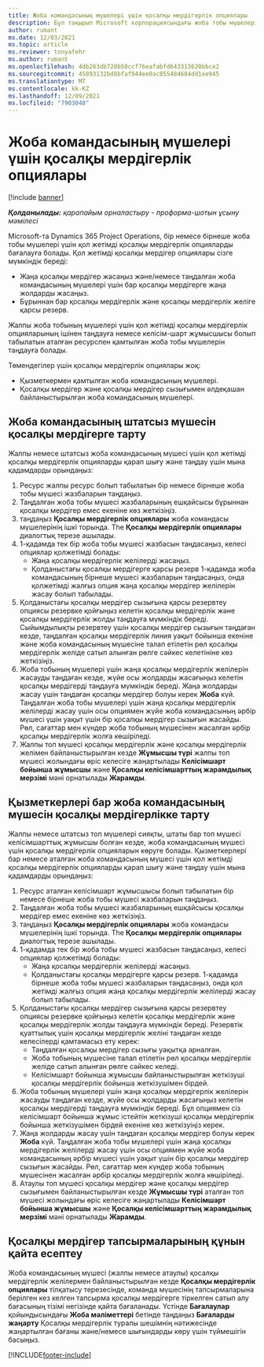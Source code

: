 ```yaml
---
title: Жоба командасының мүшелері үшін қосалқы мердігерлік опциялары
description: Бұл тақырып Microsoft корпорациясындағы жоба тобы мүшелеріне арналған қосалқы мердігерлік опцияларды түсіндіреді Dynamics 365 Project Operations.
author: rumant
ms.date: 12/03/2021
ms.topic: article
ms.reviewer: tonyafehr
ms.author: rumant
ms.openlocfilehash: 4db283db728b50ccf76eafabfd643313620bbce2
ms.sourcegitcommit: 45893132bd8bfaf944ee0ac855484684dd1ee945
ms.translationtype: MT
ms.contentlocale: kk-KZ
ms.lasthandoff: 12/09/2021
ms.locfileid: "7903048"
---
```

# <a name="subcontracting-options-for-project-team-members"></a>Жоба командасының мүшелері үшін қосалқы мердігерлік опциялары

[!include [banner](../../includes/dataverse-preview.md)]

_**Қолданылады:** қарапайым орналастыру - проформа-шотын ұсыну мәмілесі_

Microsoft-та Dynamics 365 Project Operations, бір немесе бірнеше жоба тобы мүшелері үшін қол жетімді қосалқы мердігерлік опцияларды бағалауға болады. Қол жетімді қосалқы мердігер опциялары сізге мүмкіндік береді:

- Жаңа қосалқы мердігер жасаңыз және/немесе таңдалған жоба командасының мүшелері үшін бар қосалқы мердігерге жаңа жолдарды жасаңыз. 
- Бұрыннан бар қосалқы мердігерлік және қосалқы мердігерлік желіге қарсы резерв. 

Жалпы жоба тобының мүшелері үшін қол жетімді қосалқы мердігерлік опцияларының ішінен таңдауға немесе келісім-шарт жұмысшысы болып табылатын аталған ресурспен қамтылған жоба тобы мүшелерін таңдауға болады. 

Төмендегілер үшін қосалқы мердігерлік опциялары жоқ:

- Қызметкермен қамтылған жоба командасының мүшелері. 
- Қосалқы мердігер және қосалқы мердігер сызығымен әлдеқашан байланыстырылған жоба командасының мүшелері. 

## <a name="subcontracting-an-unstaffed-project-team-member"></a>Жоба командасының штатсыз мүшесін қосалқы мердігерге тарту

Жалпы немесе штатсыз жоба командасының мүшесі үшін қол жетімді қосалқы мердігерлік опцияларды қарап шығу және таңдау үшін мына қадамдарды орындаңыз:

1. Ресурс жалпы ресурс болып табылатын бір немесе бірнеше жоба тобы мүшесі жазбаларын таңдаңыз.
2. Таңдалған жоба тобы мүшесі жазбаларының ешқайсысы бұрыннан қосалқы мердігер емес екеніне көз жеткізіңіз. 
3. таңдаңыз **Қосалқы мердігерлік опциялары** жоба командасы мүшелерінің ішкі торында. The **Қосалқы мердігерлік опциялары** диалогтық терезе ашылады. 
4. 1-қадамда тек бір жоба тобы мүшесі жазбасын таңдасаңыз, келесі опциялар қолжетімді болады:
    - Жаңа қосалқы мердігерлік желілерді жасаңыз. 
    - Қолданыстағы қосалқы мердігерге қарсы резерв 1-қадамда жоба командасының бірнеше мүшесі жазбаларын таңдасаңыз, онда қолжетімді жалғыз опция жаңа қосалқы мердігер желілерін жасау болып табылады.
5. Қолданыстағы қосалқы мердігер сызығына қарсы резервтеу опциясы резервке қойғыңыз келетін қосалқы мердігерлік және қосалқы мердігерлік жолды таңдауға мүмкіндік береді. Сыйымдылықты резервтеу үшін қосалқы мердігер сызығын таңдаған кезде, таңдалған қосалқы мердігерлік линия уақыт бойынша екеніне және жоба командасының мүшесіне талап етілетін рөл қосалқы мердігерлік желіде сатып алынған рөлге сәйкес келетініне көз жеткізіңіз.
6. Жоба тобының мүшелері үшін жаңа қосалқы мердігерлік желілерін жасауды таңдаған кезде, жүйе осы жолдарды жасағыңыз келетін қосалқы мердігерді таңдауға мүмкіндік береді. Жаңа жолдарды жасау үшін таңдаған қосалқы мердігер болуы керек **Жоба** күй. Таңдалған жоба тобы мүшелері үшін жаңа қосалқы мердігерлік желілерді жасау үшін осы опциямен жүйе жоба командасының әрбір мүшесі үшін уақыт үшін бір қосалқы мердігер сызығын жасайды. Рөл, сағаттар мен күндер жоба тобының мүшесінен жасалған әрбір қосалқы мердігерлік жолға көшіріледі. 
7. Жалпы топ мүшесі қосалқы мердігерлік және қосалқы мердігерлік желімен байланыстырылған кезде **Жұмысшы түрі** жалпы топ мүшесі жолындағы өріс келесіге жаңартылады **Келісімшарт бойынша жұмысшы** және **Қосалқы келісімшарттың жарамдылық мерзімі** мәні орнатылады **Жарамды**.

## <a name="subcontracting-a-staffed-project-team-member"></a>Қызметкерлері бар жоба командасының мүшесін қосалқы мердігерлікке тарту

Жалпы немесе штатсыз топ мүшелері сияқты, штаты бар топ мүшесі келісімшарттық жұмысшы болған кезде, жоба командасының мүшесі үшін қосалқы мердігерлік опцияларын көруге болады. Қызметкерлері бар немесе аталған жоба командасының мүшесі үшін қол жетімді қосалқы мердігерлік опцияларды қарап шығу және таңдау үшін мына қадамдарды орындаңыз:

1. Ресурс аталған келісімшарт жұмысшысы болып табылатын бір немесе бірнеше жоба тобы мүшесі жазбаларын таңдаңыз.
2. Таңдалған жоба тобы мүшесі жазбаларының ешқайсысы қосалқы мердігер емес екеніне көз жеткізіңіз. 
3. таңдаңыз **Қосалқы мердігерлік опциялары** жоба командасы мүшелерінің ішкі торында. The **Қосалқы мердігерлік опциялары** диалогтық терезе ашылады. 
4. 1-қадамда тек бір жоба тобы мүшесі жазбасын таңдасаңыз, келесі опциялар қолжетімді болады:
      - Жаңа қосалқы мердігерлік желілерді жасаңыз.
      - Қолданыстағы қосалқы мердігерге қарсы резерв.
  1-қадамда бірнеше жоба тобы мүшесі жазбаларын таңдасаңыз, онда қол жетімді жалғыз опция жаңа қосалқы мердігерлік желілерді жасау болып табылады.
5. Қолданыстағы қосалқы мердігер сызығына қарсы резервтеу опциясы резервке қойғыңыз келетін қосалқы мердігерлік және қосалқы мердігерлік жолды таңдауға мүмкіндік береді. Резервтік қуаттылық үшін қосалқы мердігерлік желіні таңдаған кезде келесілерді қамтамасыз ету керек:
      - Таңдалған қосалқы мердігер сызығы уақытқа арналған. 
      - Жоба тобының мүшесіне талап етілетін рөл қосалқы мердігерлік желіде сатып алынған рөлге сәйкес келеді. 
      - Келісімшарт бойынша жұмысшы байланыстырылған жеткізуші қосалқы мердігерлік бойынша жеткізушімен бірдей.
6. Жоба тобының мүшелері үшін жаңа қосалқы мердігерлік желілерін жасауды таңдаған кезде, жүйе осы жолдарды жасағыңыз келетін қосалқы мердігерді таңдауға мүмкіндік береді. Бұл опциямен сіз келісімшарт бойынша жұмыс істейтін жеткізуші қосалқы мердігерлік бойынша жеткізушімен бірдей екеніне көз жеткізуіңіз керек. 
7. Жаңа жолдарды жасау үшін таңдаған қосалқы мердігер болуы керек **Жоба** күй. Таңдалған жоба тобы мүшелері үшін жаңа қосалқы мердігерлік желілерді жасау үшін осы опциямен жүйе жоба командасының әрбір мүшесі үшін уақыт үшін бір қосалқы мердігер сызығын жасайды. Рөл, сағаттар мен күндер жоба тобының мүшесінен жасалған әрбір қосалқы мердігерлік жолға көшіріледі.  
8. Атаулы топ мүшесі қосалқы мердігер және қосалқы мердігер сызығымен байланыстырылған кезде **Жұмысшы түрі** аталған топ мүшесі жолындағы өріс келесіге жаңартылады **Келісімшарт бойынша жұмысшы** және **Қосалқы келісімшарттың жарамдылық мерзімі** мәні орнатылады **Жарамды**.

## <a name="re-costing-subcontractor-assignments"></a>Қосалқы мердігер тапсырмаларының құнын қайта есептеу

Жоба командасының мүшесі (жалпы немесе атаулы) қосалқы мердігерлік желілермен байланыстырылған кезде **Қосалқы мердігерлік опциялары** тілқатысу терезесінде, команда мүшесінің тапсырмаларына берілген кез келген тапсырма қосалқы мердігерге тіркелген сатып алу бағасының тізімі негізінде қайта бағаланады. Үстінде **Бағалаулар** қойындысындағы **Жоба мәліметтері** бетінде таңдаңыз **Бағаларды жаңарту** Қосалқы мердігерлік туралы шешімнің нәтижесінде жаңартылған бағаны және/немесе шығындарды көру үшін түймешігін басыңыз.

[!INCLUDE[footer-include](../../includes/footer-banner.md)]
